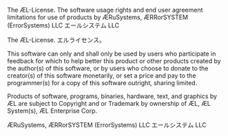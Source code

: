 The ÆL-License.
The software usage rights and end user agreement limitations for use of products by ÆRuSystems, ÆRRorSYSTEM (ErrorSystems) LLC エールシステム LLC

The ÆL-License.
エルライセンス。

This software can only and shall only be used by users who participate in feedback for which to help better this product or other products created by the author(s) of this software, or by users who choose to donate to the creator(s) of this software monetarily, or set a price and pay to the programmer(s) for a copy of this software outright, sharing limited.

Products of software, programs, binaries, hardware, text, and graphics by ÆL are subject to Copyright and or Trademark by ownership of ÆL, ÆL System(s), ÆL Enterprise Corp.

ÆRuSystems, ÆRRorSYSTEM (ErrorSystems) LLC エールシステム LLC
